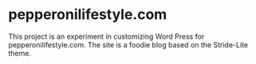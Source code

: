 # pepperonilifestyle.com
This project is an experiment in customizing Word Press for pepperonilifestyle.com. The site is a foodie blog based on the Stride-Lite theme.
